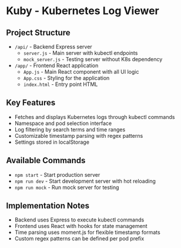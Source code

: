# Kuby - Kubernetes Log Viewer

## Project Structure
- `/api/` - Backend Express server
  - `server.js` - Main server with kubectl endpoints
  - `mock_server.js` - Testing server without K8s dependency
- `/app/` - Frontend React application
  - `App.js` - Main React component with all UI logic
  - `App.css` - Styling for the application
  - `index.html` - Entry point HTML

## Key Features
- Fetches and displays Kubernetes logs through kubectl commands
- Namespace and pod selection interface
- Log filtering by search terms and time ranges
- Customizable timestamp parsing with regex patterns
- Settings stored in localStorage

## Available Commands
- `npm start` - Start production server
- `npm run dev` - Start development server with hot reloading
- `npm run mock` - Run mock server for testing

## Implementation Notes
- Backend uses Express to execute kubectl commands
- Frontend uses React with hooks for state management
- Time parsing uses moment.js for flexible timestamp formats
- Custom regex patterns can be defined per pod prefix